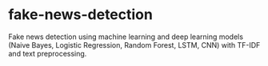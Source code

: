 # fake-news-detection
Fake news detection using machine learning and deep learning models (Naive Bayes, Logistic Regression, Random Forest, LSTM, CNN) with TF-IDF and text preprocessing.

